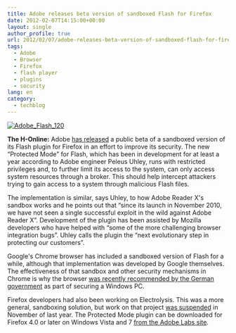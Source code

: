```yaml
---
title: Adobe releases beta version of sandboxed Flash for Firefox
date: 2012-02-07T14:15:00+00:00
layout: single
author_profile: true
url: 2012/02/07/adobe-releases-beta-version-of-sandboxed-flash-for-firefox/
tags:
  - Adobe
  - Browser
  - Firefox
  - flash player
  - plugins
  - security
lang: en
category: 
  - techblog
---
```

[![Adobe_Flash_120](http://lh3.ggpht.com/-GBVR3YLElU4/TzErDkhfxBI/AAAAAAAAEiQ/aUXRPvy1-rk/Adobe_Flash_120_thumb%25255B2%25255D.png?imgmax=800 "Adobe_Flash_120")](http://lh5.ggpht.com/-6wed3iMag6s/TzEq1fZmB9I/AAAAAAAAEiI/QCs-64BydCU/s1600-h/Adobe_Flash_120%25255B4%25255D.png)

**The H-Online:** Adobe [has released](http://blogs.adobe.com/asset/2012/02/flash-player-sandboxing-is-coming-to-firefox.html) a public beta of a sandboxed version of its Flash plugin for Firefox in an effort to improve its security. The new “Protected Mode” for Flash, which has been in development for at least a year according to Adobe engineer Peleus Uhley, runs with restricted privileges and, to further limit its access to the system, can only access system resources through a broker. This should help intercept attackers trying to gain access to a system through malicious Flash files. 

The implementation is similar, says Uhley, to how Adobe Reader X's sandbox works and he points out that “since its launch in November 2010, we have not seen a single successful exploit in the wild against Adobe Reader X”. Development of the plugin has been assisted by Mozilla developers who have helped with “some of the more challenging browser integration bugs”. Uhley calls the plugin the “next evolutionary step in protecting our customers”. 

Google's Chrome browser has included a sandboxed version of Flash for a while, although that implementation was developed by Google themselves. The effectiveness of that sandbox and other security mechanisms in Chrome is why the browser [was recently recommended by the German government](/2012/02/06/german-government-makes-recommendations-for-secure-windows-pcs/) as part of securing a Windows PC. 

Firefox developers had also been working on Electrolysis. This was a more general, sandboxing solution, but work on that project [was suspended](http://lawrencemandel.com/2011/11/15/update-on-multi-process-firefox-electrolysis-development/) in November of last year. The Protected Mode plugin can be downloaded for Firefox 4.0 or later on Windows Vista and 7 [from the Adobe Labs site](http://labs.adobe.com/technologies/flashplatformruntimes/incubator/).